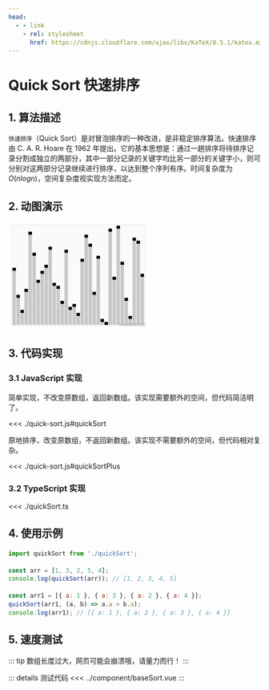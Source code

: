 ```yaml
---
head:
  - - link
    - rel: stylesheet
      href: https://cdnjs.cloudflare.com/ajax/libs/KaTeX/0.5.1/katex.min.css
---
```

# Quick Sort 快速排序

## 1. 算法描述

`快速排序`（Quick Sort）是对冒泡排序的一种改进，是非稳定排序算法。快速排序由 C. A. R. Hoare 在 1962 年提出。它的基本思想是：通过一趟排序将待排序记录分割成独立的两部分，其中一部分记录的关键字均比另一部分的关键字小，则可分别对这两部分记录继续进行排序，以达到整个序列有序。时间复杂度为 $O(nlogn)$，空间复杂度视实现方法而定。

## 2. 动图演示

![Quick Sort](./quicksort.webp)

## 3. 代码实现

### 3.1 JavaScript 实现

简单实现，不改变原数组，返回新数组。该实现需要额外的空间，但代码简洁明了。

<<< ./quick-sort.js#quickSort

原地排序，改变原数组，不返回新数组。该实现不需要额外的空间，但代码相对复杂。

<<< ./quick-sort.js#quickSortPlus

### 3.2 TypeScript 实现

<<< ./quickSort.ts

## 4. 使用示例

``` js
import quickSort from './quickSort';

const arr = [1, 3, 2, 5, 4];
console.log(quickSort(arr)); // [1, 2, 3, 4, 5]

const arr1 = [{ a: 1 }, { a: 3 }, { a: 2 }, { a: 4 }];
quickSort(arr1, (a, b) => a.a > b.a);
console.log(arr1); // [{ a: 1 }, { a: 2 }, { a: 3 }, { a: 4 }]
```

## 5. 速度测试

::: tip
数组长度过大，网页可能会崩溃哦，请量力而行！
:::
<script setup>
import SortExample from './sort.vue'
</script>

<SortExample />

::: details 测试代码
<<< ../component/baseSort.vue
:::
